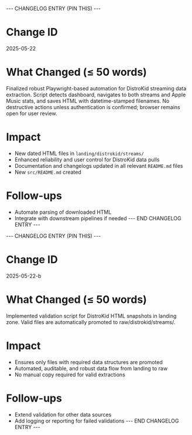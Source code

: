 --- CHANGELOG ENTRY (PIN THIS) ---
# Change ID
2025-05-22

# What Changed (≤ 50 words)
Finalized robust Playwright-based automation for DistroKid streaming data extraction. Script detects dashboard, navigates to both streams and Apple Music stats, and saves HTML with datetime-stamped filenames. No destructive actions unless authentication is confirmed; browser remains open for user review.

# Impact
- New dated HTML files in `landing/distrokid/streams/`
- Enhanced reliability and user control for DistroKid data pulls
- Documentation and changelogs updated in all relevant `README.md` files
- New `src/README.md` created

# Follow-ups
- Automate parsing of downloaded HTML
- Integrate with downstream pipelines if needed
--- END CHANGELOG ENTRY ---

--- CHANGELOG ENTRY (PIN THIS) ---
# Change ID
2025-05-22-b

# What Changed (≤ 50 words)
Implemented validation script for DistroKid HTML snapshots in landing zone. Valid files are automatically promoted to raw/distrokid/streams/.

# Impact
- Ensures only files with required data structures are promoted
- Automated, auditable, and robust data flow from landing to raw
- No manual copy required for valid extractions

# Follow-ups
- Extend validation for other data sources
- Add logging or reporting for failed validations
--- END CHANGELOG ENTRY ---
